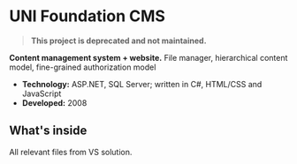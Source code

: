 # UNI Foundation CMS

> **This project is deprecated and not maintained.**

**Content management system + website.** File manager, hierarchical content model, fine-grained
authorization model

* **Technology:** ASP.NET, SQL Server; written in C#, HTML/CSS and JavaScript
* **Developed:** 2008

## What's inside

All relevant files from VS solution.


